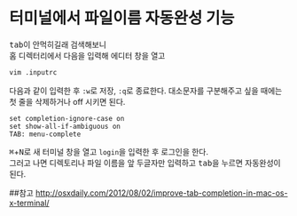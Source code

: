# 터미널에서 파일이름 자동완성 기능  

<kbd>tab</kbd>이 안먹히길래 검색해보니  
홈 디렉터리에서 다음을 입력해 에디터 창을 열고 

```bash  
vim .inputrc
```

다음과 같이 입력한 후 `:w`로 저장, `:q`로 종료한다. 대소문자를 구분해주고 싶을 때에는 첫 줄을 삭제하거나 off 시키면 된다.  
```vim
set completion-ignore-case on
set show-all-if-ambiguous on
TAB: menu-complete
```  

<kbd>⌘</kbd>+<kbd>N</kbd>로 새 터미널 창을 열고 `login`을 입력한 후 로그인을 한다.  
그러고 나면 디렉토리나 파일 이름을 앞 두글자만 입력하고 <kbd>tab</kbd>을 누르면 자동완성이 된다.  

##참고 
http://osxdaily.com/2012/08/02/improve-tab-completion-in-mac-os-x-terminal/

